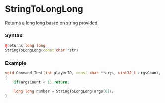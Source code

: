 # StringToLongLong

Returns a long long based on string provided.

### Syntax

```cpp
@returns long long
StringToLongLong(const char *str)
```

### Example

```cpp
void Command_Test(int playerID, const char **args, uint32_t argsCount, bool silent)
{
    if(argsCount < 1) return;

    long long number = StringToLongLong(args[0]);
}
```